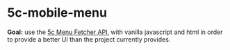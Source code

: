 # 5c-mobile-menu

**Goal:** use the [5c Menu Fetcher API](https://github.com/g-rocket/5cMenuFetcher/blob/master/api.md), with vanilla javascript and html in order to provide a better UI than the project currently provides.
